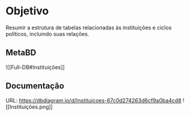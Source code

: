 
# Objetivo
Resumir a estrutura de tabelas relacionadas às instituições e ciclos políticos, incluindo suas relações.

## MetaBD
![[Full-DB#Instituições]]


## Documentação
URL: https://dbdiagram.io/d/Instituicoes-67c0d274263d6cf9a0ba4cd8
![[Instituições.png]]

